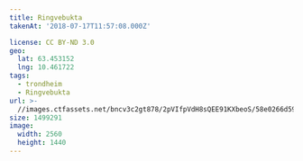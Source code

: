 ```yaml
---
title: Ringvebukta
takenAt: '2018-07-17T11:57:08.000Z'

license: CC BY-ND 3.0
geo:
  lat: 63.453152
  lng: 10.461722
tags:
  - trondheim
  - Ringvebukta
url: >-
  //images.ctfassets.net/bncv3c2gt878/2pVIfpVdH8sQEE91KXbeoS/58e0266d5924f2ff0ff4359523bb2b43/ringvebukta_28923056827_o
size: 1499291
image:
  width: 2560
  height: 1440
---
```

